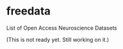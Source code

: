 # freedata
List of Open Access Neuroscience Datasets

(This is not ready yet. Still working on it.)
